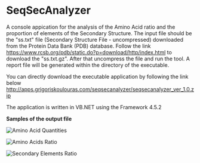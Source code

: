 # SeqSecAnalyzer
A console appication for the analysis of the Amino Acid ratio and the proportion of elements of the Secondary Structure. 
The input file should be the "ss.txt" file (Secondary Structure File - uncompressed) downloaded from the Protein Data Bank (PDB) database. 
Follow the link https://www.rcsb.org/pdb/static.do?p=download/http/index.html to download the "ss.txt.gz". 
After that uncompress the file and run the tool. A report file will be generated within the directory of the executable. 

You can directly download the executable application by following the link below
http://apps.grigoriskoulouras.com/seqsecanalyzer/seqsecanalyzer_ver_1.0.zip

The application is written in VB.NET using the Framework 4.5.2

<strong>Samples of the output file</strong>

![Amino Acid Quantities](../master/seqsecanalyzer_screenshot1.png)

![Amino Acids Ratio](../master/seqsecanalyzer_screenshot2.png)

![Secondary Elements Ratio](../master/seqsecanalyzer_screenshot3.png)

